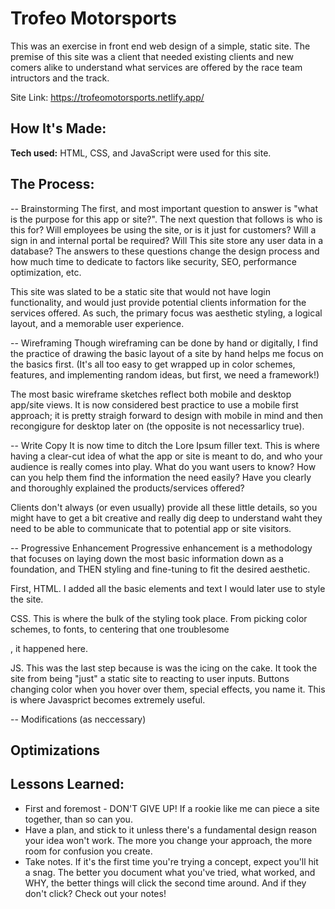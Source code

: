 # Trofeo Motorsports
This was an exercise in front end web design of a simple, static site. The premise of this site was a client that needed existing clients and new comers alike to understand what services are offered by the race team intructors and the track.

Site Link:
https://trofeomotorsports.netlify.app/


## How It's Made:

**Tech used:** HTML, CSS, and JavaScript were used for this site.

## The Process:
-- Brainstorming
The first, and most important question to answer is "what is the purpose for this app or site?". The next question that follows is who is this for? Will employees be using the site, or is it just for customers? Will a sign in and internal portal be required? Will This site store any user data in a database? The answers to these questions change the design process and how much time to dedicate to factors like security, SEO, performance optimization, etc.

This site was slated to be a static site that would not have login functionality, and would just provide potential clients information for the services offered. As such, the primary focus was aesthetic styling, a logical layout, and a memorable user experience.

-- Wireframing
Though wireframing can be done by hand or digitally, I find the practice of drawing the basic layout of a site by hand helps me focus on the basics first. (It's all too easy to get wrapped up in color schemes, features, and implementing random ideas, but first, we need a framework!) 

The most basic wireframe sketches reflect both mobile and desktop app/site views. It is now considered best practice to use a mobile first approach; it is pretty straigh forward to design with mobile in mind and then recongigure for desktop later on (the opposite is not necessarlicy true).

-- Write Copy
It is now time to ditch the Lore Ipsum filler text. This is where having a clear-cut idea of what the app or site is meant to do, and who your audience is really comes into play. What do you want users to know? How can you help them find the information the need easily? Have you clearly and thoroughly explained the products/services offered?

Clients don't always (or even usually) provide all these little details, so you might have to get a bit creative and really dig deep to understand waht they need to be able to communicate that to potential app or site visitors.

-- Progressive Enhancement
Progressive enhancement is a methodology that focuses on laying down the most basic information down as a foundation, and THEN styling and fine-tuning to fit the desired aesthetic.

First, HTML. I added all the basic elements and text I would later use to style the site.

CSS. This is where the bulk of the styling took place. From picking color schemes, to fonts, to centering that one troublesome <div>, it happened here.

JS. This was the last step because is was the icing on the cake. It took the site from being "just" a static site to reacting to user inputs. Buttons changing color when you hover over them, special effects, you name it. This is where Javasprict becomes extremely useful.

-- Modifications (as neccessary)

## Optimizations

## Lessons Learned:
- First and foremost - DON'T GIVE UP! If a rookie like me can piece a site together, than so can you.
- Have a plan, and stick to it unless there's a fundamental design reason your idea won't work. The more you change your approach, the more room for confusion you create.
- Take notes. If it's the first time you're trying a concept, expect you'll hit a snag. The better you document what you've tried, what worked, and WHY, the better things will click the second time around. And if they don't click? Check out your notes!



